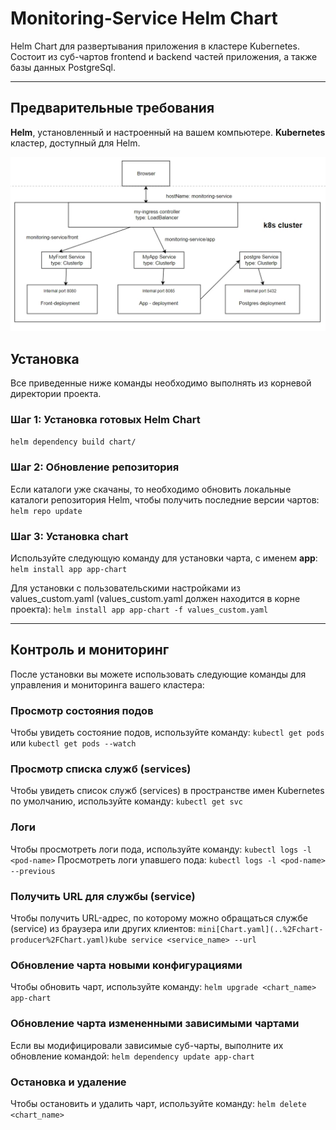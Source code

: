 # Monitoring-Service Helm Chart
Helm Chart для развертывания приложения в кластере Kubernetes. Состоит из суб-чартов frontend и backend частей приложения, 
а также базы данных PostgreSql.

---

## Предварительные требования
**Helm**, установленный и настроенный на вашем компьютере. **Kubernetes** кластер, доступный для Helm.

![pic1](charts.jpg)

## Установка
Все приведенные ниже команды необходимо выполнять из корневой директории проекта.

### Шаг 1: Установка готовых Helm Chart
`helm dependency build chart/`

### Шаг 2: Обновление репозитория
Если каталоги уже скачаны, то необходимо обновить локальные каталоги репозитория Helm, 
чтобы получить последние версии чартов: `helm repo update`

### Шаг 3: Установка chart
Используйте следующую команду для установки чарта, с именем **app**: `helm install app app-chart`

Для установки с пользовательскими настройками из values_custom.yaml 
(values_custom.yaml должен находится в корне проекта): `helm install app app-chart -f values_custom.yaml`

--- 

## Контроль и мониторинг
После установки вы можете использовать следующие команды для управления и мониторинга вашего кластера:

### Просмотр состояния подов
Чтобы увидеть состояние подов, используйте команду: `kubectl get pods` или `kubectl get pods --watch`

### Просмотр списка служб (services)
Чтобы увидеть список служб (services) в пространстве имен Kubernetes по умолчанию, 
используйте команду: `kubectl get svc`

### Логи
Чтобы просмотреть логи пода, используйте команду: `kubectl logs -l <pod-name>`
Просмотреть логи упавшего пода: `kubectl logs -l <pod-name> --previous`

### Получить URL для службы (service)
Чтобы получить URL-адрес, по которому можно обращаться службе (service) из 
браузера или других клиентов: `mini[Chart.yaml](..%2Fchart-producer%2FChart.yaml)kube service <service_name> --url`

### Обновление чарта новыми конфигурациями
Чтобы обновить чарт, используйте команду: `helm upgrade <chart_name> app-chart`

### Обновление чарта измененными зависимыми чартами
Если вы модифицировали зависимые суб-чарты, выполните их обновление командой: `helm dependency update app-chart`

### Остановка и удаление
Чтобы остановить и удалить чарт, используйте команду: `helm delete <chart_name>`


